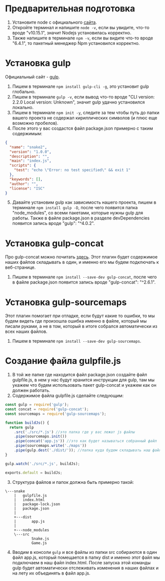 # Предварительная подготовка

1. Установите node с официального [сайта](https://nodejs.org).
2. Откройте терминал и напишите `node -v`, если вы увидите, что-то вроде
   "v10.15.1", значит Nodejs установилась корректно.
3. Также напишите в терминале `npm -v`, если вы видите что-то вроде "6.4.1", то
   пакетный менеджер Npm установился корректно.

# Установка gulp

Официальный сайт - [gulp](https://gulpjs.com/).

1. Пишем в терминале `npm install gulp-cli -g`, это установит gulp глобально.
2. Пишем в терминале `gulp -v`, если вывод что-то вроде "CLI version: 2.2.0
   Local version: Unknown", значит gulp удачно установился локально.
3. Пишем в терминале `npm init -y`, следите за тем чтобы путь до папки вашего проекта
   не содержал кириллических символов (и плюс еще возможно пробелов).
4. После этого у вас создастся файл package.json примерно с таким содержимым:

```json
{
  "name": "snake2",
  "version": "1.0.0",
  "description": "",
  "main": "index.js",
  "scripts": {
    "test": "echo \"Error: no test specified\" && exit 1"
  },
  "keywords": [],
  "author": "",
  "license": "ISC"
}
```

5. Давайте установим gulp как зависимость нашего проекта, пишем в терминале
   `npm install gulp -D`, после чего появится папка "node_modules", со всеми пакетами,
   которые нужны gulp для работы. Также в файле package.json в разделе devDependencies
   появится запись вроде "gulp": "^4.0.2".

# Установка gulp-concat

Про gulp-concat можно почитать [здесь](https://www.npmjs.com/package/gulp-concat).
Этот плагин будет содержимое наших файлов складывать в один, и именно его мы
будем подключать к веб-странице.

1. Пишем в терминале `npm install --save-dev gulp-concat`, после чего в файле
   package.json появится запись вроде "gulp-concat": "^2.6.1".

# Установка gulp-sourcemaps

Этот плагин помогает при отладке, если будут какие то ошибки, то мы будем видеть
где произошла ошибка именно в файле, который мы писали руками, а не в том,
который в итоге собрался автоматически из всех наших файлов.

1. Пишем в терминале `npm install --save-dev gulp-sourcemaps`.

# Создание файла gulpfile.js

1. В той же папке где находится файл package.json создайте файл gulpfile.js, в нем
   у нас будут хранится инструкции для gulp, там мы укажем что будем использовать пакет
   gulp-concat и укажем как он должен работать.
2. Содержимое файла gulpfile.js сделайте следующим:

```javascript
const gulp = require('gulp');
const concat = require('gulp-concat');
const sourcemaps = require('gulp-sourcemaps');

function buildJs() {
  return gulp
    .src('./src/*.js') //это папка где у вас лежат js файлы
    .pipe(sourcemaps.init())
    .pipe(concat('app.js')) //это как будет называться собранный файл
    .pipe(sourcemaps.write('./maps'))
    .pipe(gulp.dest('./dist/')); //папка куда будем складывать наш файл
}

gulp.watch('./src/*.js', buildJs);

exports.default = buildJs;
```

3. Структура файлов и папок должна быть примерно такой:

```
\---snake
    |   gulpfile.js
    |   index.html
    |   package-lock.json
    |   package.json
    |
    +---dist
    |       app.js
    |
    +---node_modules
    \---src
            Snake.js
            Game.js
```

4. Вводим в консоли `gulp` и все файлы из папки src собираются в один файл app.js,
   который помещается в папку dist и именно этот файл мы подключаем в наш файл index.html.
   После запуска этой команды gulp будет автоматически отслеживать изменения в наших файлах
   и на лету их объединять в файл app.js.
